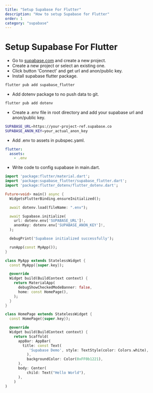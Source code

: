 ```yaml
---
title: "Setup Supabase For Flutter"
description: "How to setup Supabase for Flutter"
order: 1
category: "supabase"
---
```


# Setup Supabase For Flutter

- Go to [supabase.com](https://supabase.com) and create a new project.
- Create a new project or select an existing one.
- Click button 'Connect' and get url and anon/public key.
- Install supabase flutter package.

```bash
flutter pub add supabase_flutter
```

- Add dotenv package to no push data to git.

```bash
flutter pub add dotenv
```

- Create a .env file in root directory and add your supabase url and anon/public key.

```bash
SUPABASE_URL=https://your-project-ref.supabase.co
SUPABASE_ANON_KEY=your_actual_anon_key
```

- Add .env to assets in pubspec.yaml.

```yaml
flutter:
  assets:
    - .env
```

- Write code to config supabase in main.dart.

```dart
import 'package:flutter/material.dart';
import 'package:supabase_flutter/supabase_flutter.dart';
import 'package:flutter_dotenv/flutter_dotenv.dart';

Future<void> main() async {
  WidgetsFlutterBinding.ensureInitialized();

  await dotenv.load(fileName: ".env");

  await Supabase.initialize(
    url: dotenv.env['SUPABASE_URL']!,
    anonKey: dotenv.env['SUPABASE_ANON_KEY']!,
  );

  debugPrint('Supabase initialized successfully');

  runApp(const MyApp());
}

class MyApp extends StatelessWidget {
  const MyApp({super.key});

  @override
  Widget build(BuildContext context) {
    return MaterialApp(
      debugShowCheckedModeBanner: false,
      home: const HomePage(),
    );
  }
}

class HomePage extends StatelessWidget {
  const HomePage({super.key});

  @override
  Widget build(BuildContext context) {
    return Scaffold(
      appBar: AppBar(
        title: const Text(
           'Supabase Demo', style: TextStyle(color: Colors.white),
          ),
          backgroundColor: Color(0xFF0b1221),
      ),
      body: Center(
          child: Text("Hello World"),
      ),
    )
)
```
